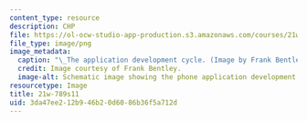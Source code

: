 ```yaml
---
content_type: resource
description: CHP
file: https://ol-ocw-studio-app-production.s3.amazonaws.com/courses/21w-789-communicating-with-mobile-technology-spring-2011/3da47ee212b946b20d6086b36f5a712d_21w-789s11.png
file_type: image/png
image_metadata:
  caption: "\_The application development cycle. (Image by Frank Bentley.)"
  credit: Image courtesy of Frank Bentley.
  image-alt: Schematic image showing the phone application development cycle.
resourcetype: Image
title: 21w-789s11
uid: 3da47ee2-12b9-46b2-0d60-86b36f5a712d
---
```

